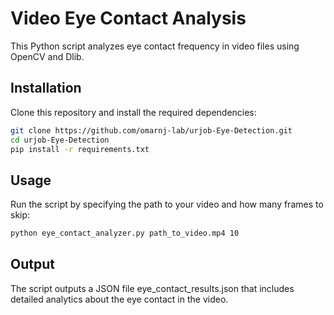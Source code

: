 # Video Eye Contact Analysis

This Python script analyzes eye contact frequency in video files using OpenCV and Dlib.

## Installation

Clone this repository and install the required dependencies:

```bash
git clone https://github.com/omarnj-lab/urjob-Eye-Detection.git
cd urjob-Eye-Detection
pip install -r requirements.txt
```

## Usage
Run the script by specifying the path to your video and how many frames to skip:

```bash
python eye_contact_analyzer.py path_to_video.mp4 10
```

## Output

The script outputs a JSON file eye_contact_results.json that includes detailed analytics about the eye contact in the video.
